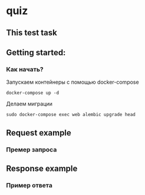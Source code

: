 # quiz
## This test task



## Getting started:
### Как начать?

Запускаем контейнеры с помощью docker-compose

```
docker-compose up -d
```

Делаем миграции

```
sudo docker-compose exec web alembic upgrade head
```

## Request example
### Премер запроса


## Response example
### Пример ответа


